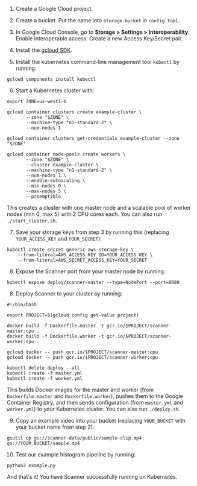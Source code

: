 1. Create a Google Cloud project.

2. Create a bucket. Put the name into `storage.bucket` in `config.toml`.

3. In Google Cloud Console, go to **Storage > Settings > Interoperability**. Enable interoperable access. Create a new Access Key/Secret pair.

4. Install the [gcloud SDK](https://cloud.google.com/sdk/downloads).

5. Install the kubernetes command-line management tool `kubectl` by running:
```
gcloud components install kubectl
```

6. Start a Kubernetes cluster with:
```
export ZONE=us-west1-b

gcloud container clusters create example-cluster \
       --zone "$ZONE" \
       --machine-type "n1-standard-2" \
       --num-nodes 1

gcloud container clusters get-credentials example-cluster --zone "$ZONE"

gcloud container node-pools create workers \
       --zone "$ZONE" \
       --cluster example-cluster \
       --machine-type "n1-standard-2" \
       --num-nodes 1 \
       --enable-autoscaling \
       --min-nodes 0 \
       --max-nodes 5 \
       --preemptible
```

This creates a cluster with one master node and a scalable pool of worker nodes (min 0, max 5) with 2 CPU cores each. You can also run `./start_cluster.sh`.


7. Save your storage keys from step 3 by running this (replacing `YOUR_ACCESS_KEY` and `YOUR_SECRET`):
```
kubectl create secret generic aws-storage-key \
    --from-literal=AWS_ACCESS_KEY_ID=YOUR_ACCESS_KEY \
    --from-literal=AWS_SECRET_ACCESS_KEY=YOUR_SECRET
```

8. Expose the Scanner port from your master node by running:
```
kubectl expose deploy/scanner-master --type=NodePort --port=8080
```

8. Deploy Scanner to your cluster by running:
```
#!/bin/bash

export PROJECT=$(gcloud config get-value project)

docker build -f Dockerfile.master -t gcr.io/$PROJECT/scanner-master:cpu .
docker build -f Dockerfile.worker -t gcr.io/$PROJECT/scanner-worker:cpu .

gcloud docker -- push gcr.io/$PROJECT/scanner-master:cpu
gcloud docker -- push gcr.io/$PROJECT/scanner-worker:cpu

kubectl delete deploy --all
kubectl create -f master.yml
kubectl create -f worker.yml
```

This builds Docker images for the master and worker (from `Dockerfile.master` and `Dockerfile.worker`), pushes them to the Google Container Registry, and then sends configuration (from `master.yml` and `worker.yml`) to your Kubernetes cluster. You can also run `./deploy.sh`.

9. Copy an example video into your bucket (replacing `YOUR_BUCKET` with your bucket name from step 2):
```
gsutil cp gs://scanner-data/public/sample-clip.mp4 gs://YOUR_BUCKET/sample.mp4
```

10. Test our example histogram pipeline by running:
```
python3 example.py
```

And that's it! You have Scanner successfully running on Kubernetes.
